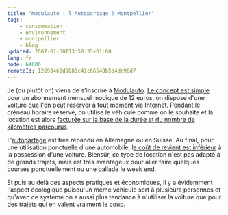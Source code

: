 ```yaml
---
title: "Modulauto : l'Autopartage à Montpellier"
tags:
    - consommation
    - environnement
    - montpellier
    - blog
updated: 2007-01-30T13:58:35+01:00
lang: fr
node: 64006
remoteId: 12690463d9883c41c66540b5d4dd98d7
---
```

 
Je (ou plutôt on) viens de s'inscrire à [Modulauto](http://www.modulauto.net). [Le concept est simple](http://www.modulauto.net/boutique/page_actus_page.cfm?num_actus=3&amp;code_lg=lg_fr) : pour un abonnement mensuel modique de 12 euros, on dispose d'une voiture que l'on peut réserver à tout moment via Internet. Pendant le créneau horaire réservé, on utilise le véhicule comme on le souhaite et la location est alors [facturée sur la base de la durée et du nombre de kilomètres parcourus](http://www.modulauto.net/boutique/page_actus_page.cfm?num_actus=5&amp;code_lg=lg_fr).

 
L'[autopartage](http://fr.wikipedia.org/wiki/Autopartage) est très répandu en Allemagne ou en Suisse. Au final, pour une utilisation ponctuelle d'une automobile, l[e coût de revient est inférieur](http://www.modulauto.net/boutique/page_actus_page.cfm?num_actus=6&amp;code_lg=lg_fr) à la possession d'une voiture. Biensûr, ce type de location n'est pas adapté à de grands trajets, mais est très avantageux pour aller faire quelques courses ponctuellement ou une ballade le week end.

 
Et puis au delà des aspects pratiques et économiques, il y a évidemment l'aspect écologique puisqu'un même véhicule sert à plusieurs personnes et qu'avec ce système on a aussi plus tendance à n'utiliser la voiture que pour des trajets qui en valent vraiment le coup.

